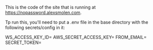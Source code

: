 This is the code of the site that is running at https://nopassword.alexsmolen.com.

Tp run this, you'll need to put a .env file in the base directory with the following secrets/config in it:

WS_ACCESS_KEY_ID=
AWS_SECRET_ACCESS_KEY=
FROM_EMAIL=
SECRET_TOKEN=
